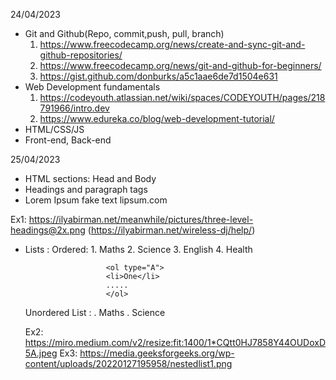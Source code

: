 24/04/2023
- Git and Github(Repo, commit,push, pull, branch)
	1. https://www.freecodecamp.org/news/create-and-sync-git-and-github-repositories/
	2. https://www.freecodecamp.org/news/git-and-github-for-beginners/
	3. https://gist.github.com/donburks/a5c1aae6de7d1504e631
- Web Development fundamentals
	1. https://codeyouth.atlassian.net/wiki/spaces/CODEYOUTH/pages/218791966/intro.dev	
	2. https://www.edureka.co/blog/web-development-tutorial/
- HTML/CSS/JS
- Front-end, Back-end

25/04/2023
- HTML sections: Head and Body
- Headings and paragraph tags
- Lorem Ipsum fake text lipsum.com

Ex1: https://ilyabirman.net/meanwhile/pictures/three-level-headings@2x.png (https://ilyabirman.net/wireless-dj/help/)

- Lists : 
	Ordered:  1. Maths
						2. Science
						3. English
						4. Health

						<ol type="A">
						<li>One</li>
						.....
						</ol>
	Unordered List :  . Maths
										. Science					

	Ex2: https://miro.medium.com/v2/resize:fit:1400/1*CQtt0HJ7858Y44OUDoxD5A.jpeg
	Ex3: https://media.geeksforgeeks.org/wp-content/uploads/20220127195958/nestedlist1.png